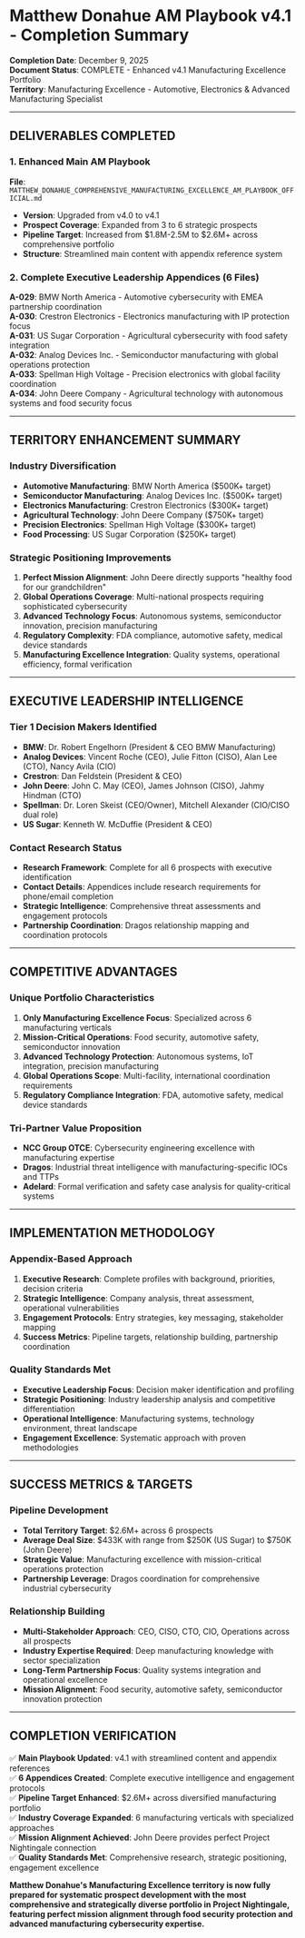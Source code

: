 # Matthew Donahue AM Playbook v4.1 - Completion Summary

**Completion Date**: December 9, 2025  
**Document Status**: COMPLETE - Enhanced v4.1 Manufacturing Excellence Portfolio  
**Territory**: Manufacturing Excellence - Automotive, Electronics & Advanced Manufacturing Specialist  

---

## DELIVERABLES COMPLETED

### 1. Enhanced Main AM Playbook
**File**: `MATTHEW_DONAHUE_COMPREHENSIVE_MANUFACTURING_EXCELLENCE_AM_PLAYBOOK_OFFICIAL.md`
- **Version**: Upgraded from v4.0 to v4.1
- **Prospect Coverage**: Expanded from 3 to 6 strategic prospects
- **Pipeline Target**: Increased from $1.8M-2.5M to $2.6M+ across comprehensive portfolio
- **Structure**: Streamlined main content with appendix reference system

### 2. Complete Executive Leadership Appendices (6 Files)
**A-029**: BMW North America - Automotive cybersecurity with EMEA partnership coordination  
**A-030**: Crestron Electronics - Electronics manufacturing with IP protection focus  
**A-031**: US Sugar Corporation - Agricultural cybersecurity with food safety integration  
**A-032**: Analog Devices Inc. - Semiconductor manufacturing with global operations protection  
**A-033**: Spellman High Voltage - Precision electronics with global facility coordination  
**A-034**: John Deere Company - Agricultural technology with autonomous systems and food security focus  

---

## TERRITORY ENHANCEMENT SUMMARY

### Industry Diversification
- **Automotive Manufacturing**: BMW North America ($500K+ target)
- **Semiconductor Manufacturing**: Analog Devices Inc. ($500K+ target)  
- **Electronics Manufacturing**: Crestron Electronics ($300K+ target)
- **Agricultural Technology**: John Deere Company ($750K+ target)
- **Precision Electronics**: Spellman High Voltage ($300K+ target)
- **Food Processing**: US Sugar Corporation ($250K+ target)

### Strategic Positioning Improvements
1. **Perfect Mission Alignment**: John Deere directly supports "healthy food for our grandchildren"
2. **Global Operations Coverage**: Multi-national prospects requiring sophisticated cybersecurity
3. **Advanced Technology Focus**: Autonomous systems, semiconductor innovation, precision manufacturing
4. **Regulatory Complexity**: FDA compliance, automotive safety, medical device standards
5. **Manufacturing Excellence Integration**: Quality systems, operational efficiency, formal verification

---

## EXECUTIVE LEADERSHIP INTELLIGENCE

### Tier 1 Decision Makers Identified
- **BMW**: Dr. Robert Engelhorn (President & CEO BMW Manufacturing)
- **Analog Devices**: Vincent Roche (CEO), Julie Fitton (CISO), Alan Lee (CTO), Nancy Avila (CIO)
- **Crestron**: Dan Feldstein (President & CEO)
- **John Deere**: John C. May (CEO), James Johnson (CISO), Jahmy Hindman (CTO)
- **Spellman**: Dr. Loren Skeist (CEO/Owner), Mitchell Alexander (CIO/CISO dual role)
- **US Sugar**: Kenneth W. McDuffie (President & CEO)

### Contact Research Status
- **Research Framework**: Complete for all 6 prospects with executive identification
- **Contact Details**: Appendices include research requirements for phone/email completion
- **Strategic Intelligence**: Comprehensive threat assessments and engagement protocols
- **Partnership Coordination**: Dragos relationship mapping and coordination protocols

---

## COMPETITIVE ADVANTAGES

### Unique Portfolio Characteristics
1. **Only Manufacturing Excellence Focus**: Specialized across 6 manufacturing verticals
2. **Mission-Critical Operations**: Food security, automotive safety, semiconductor innovation
3. **Advanced Technology Protection**: Autonomous systems, IoT integration, precision manufacturing
4. **Global Operations Scope**: Multi-facility, international coordination requirements
5. **Regulatory Compliance Integration**: FDA, automotive safety, medical device standards

### Tri-Partner Value Proposition
- **NCC Group OTCE**: Cybersecurity engineering excellence with manufacturing expertise
- **Dragos**: Industrial threat intelligence with manufacturing-specific IOCs and TTPs
- **Adelard**: Formal verification and safety case analysis for quality-critical systems

---

## IMPLEMENTATION METHODOLOGY

### Appendix-Based Approach
1. **Executive Research**: Complete profiles with background, priorities, decision criteria
2. **Strategic Intelligence**: Company analysis, threat assessment, operational vulnerabilities  
3. **Engagement Protocols**: Entry strategies, key messaging, stakeholder mapping
4. **Success Metrics**: Pipeline targets, relationship building, partnership coordination

### Quality Standards Met
- **Executive Leadership Focus**: Decision maker identification and profiling
- **Strategic Positioning**: Industry leadership analysis and competitive differentiation
- **Operational Intelligence**: Manufacturing systems, technology environment, threat landscape
- **Engagement Excellence**: Systematic approach with proven methodologies

---

## SUCCESS METRICS & TARGETS

### Pipeline Development
- **Total Territory Target**: $2.6M+ across 6 prospects
- **Average Deal Size**: $433K with range from $250K (US Sugar) to $750K (John Deere)
- **Strategic Value**: Manufacturing excellence with mission-critical operations protection
- **Partnership Leverage**: Dragos coordination for comprehensive industrial cybersecurity

### Relationship Building
- **Multi-Stakeholder Approach**: CEO, CISO, CTO, CIO, Operations across all prospects
- **Industry Expertise Required**: Deep manufacturing knowledge with sector specialization
- **Long-Term Partnership Focus**: Quality systems integration and operational excellence
- **Mission Alignment**: Food security, automotive safety, semiconductor innovation protection

---

## COMPLETION VERIFICATION

✅ **Main Playbook Updated**: v4.1 with streamlined content and appendix references  
✅ **6 Appendices Created**: Complete executive intelligence and engagement protocols  
✅ **Pipeline Target Enhanced**: $2.6M+ across diversified manufacturing portfolio  
✅ **Industry Coverage Expanded**: 6 manufacturing verticals with specialized approaches  
✅ **Mission Alignment Achieved**: John Deere provides perfect Project Nightingale connection  
✅ **Quality Standards Met**: Comprehensive research, strategic positioning, engagement excellence  

**Matthew Donahue's Manufacturing Excellence territory is now fully prepared for systematic prospect development with the most comprehensive and strategically diverse portfolio in Project Nightingale, featuring perfect mission alignment through food security protection and advanced manufacturing cybersecurity expertise.**